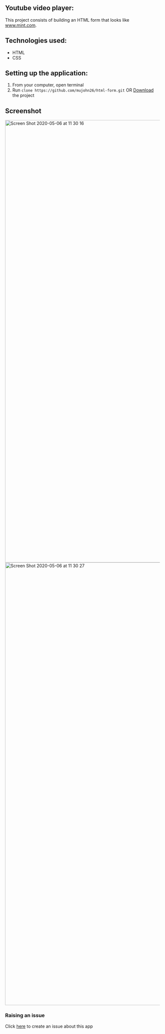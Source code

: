 ## Youtube video player:

This project consists of building an HTML form that looks like www.mint.com.

## Technologies used:

- HTML
- CSS

## Setting up the application:

1. From your computer, open terminal
2. Run `clone https://github.com/mujohn26/html-form.git` OR [Download](https://github.com/mujohn26/html-form.zip) the project

## Screenshot
<img width="1439" alt="Screen Shot 2020-05-06 at 11 30 16" src="https://user-images.githubusercontent.com/52497006/81162192-1133f580-8f8d-11ea-8523-c6e4613b6b55.png"><img width="1440" alt="Screen Shot 2020-05-06 at 11 30 27" src="https://user-images.githubusercontent.com/52497006/81162197-15601300-8f8d-11ea-974a-bbd9efb75880.png">

### Raising an issue

Click [here](https://github.com/mujohn26/html-form/issues) to create an issue about this app

